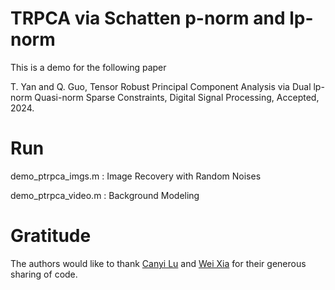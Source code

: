 # TRPCA via Schatten p-norm and lp-norm

This is a demo for the following paper

T. Yan and Q. Guo, Tensor Robust Principal Component Analysis via Dual lp-norm Quasi-norm Sparse Constraints, Digital Signal Processing, Accepted, 2024.

# Run

demo_ptrpca_imgs.m : Image Recovery with Random Noises

demo_ptrpca_video.m : Background Modeling



# Gratitude

The authors would like to thank [Canyi Lu](https://canyilu.github.io) and [Wei Xia](https://github.com/xdweixia/TPAMI2020_ETRPCA) for their generous sharing of code.
